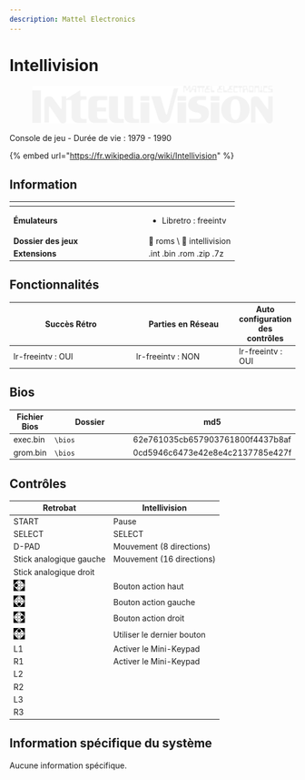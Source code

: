 ```yaml
---
description: Mattel Electronics
---
```


# Intellivision

<div align="left">

<figure><picture><source srcset="https://raw.githubusercontent.com/fabricecaruso/es-theme-carbon/91d85c7849cc550b0cac4e75cb8e0923d3b61b5e/art/logos/intellivision-w.svg" media="(prefers-color-scheme: dark)"><img src="https://raw.githubusercontent.com/fabricecaruso/es-theme-carbon/52ff37c9e265587d006945a2ba695b5a962b3a3d/art/logos/intellivision.svg" alt=""></picture><figcaption></figcaption></figure>

</div>

Console de jeu - Durée de vie : 1979 - 1990

{% embed url="https://fr.wikipedia.org/wiki/Intellivision" %}

## Information

<table data-header-hidden><thead><tr><th width="224"></th><th></th></tr></thead><tbody><tr><td><strong>Émulateurs</strong></td><td><ul><li>Libretro : freeintv</li></ul></td></tr><tr><td><strong>Dossier des jeux</strong></td><td><span data-gb-custom-inline data-tag="emoji" data-code="1f4c2">📂</span> roms \ <span data-gb-custom-inline data-tag="emoji" data-code="1f4c2">📂</span> intellivision</td></tr><tr><td><strong>Extensions</strong></td><td>.int .bin .rom .zip .7z</td></tr></tbody></table>

## Fonctionnalités

<table><thead><tr><th width="245">Succès Rétro</th><th width="200">Parties en Réseau</th><th>Auto configuration des contrôles</th></tr></thead><tbody><tr><td>lr-freeintv : OUI</td><td>lr-freeintv : NON</td><td>lr-freeintv : OUI</td></tr></tbody></table>

## Bios

<table><thead><tr><th>Fichier Bios</th><th width="169">Dossier</th><th>md5</th></tr></thead><tbody><tr><td>exec.bin</td><td><code>\bios</code></td><td>62e761035cb657903761800f4437b8af</td></tr><tr><td>grom.bin</td><td><code>\bios</code></td><td>0cd5946c6473e42e8e4c2137785e427f</td></tr></tbody></table>

## Contrôles

| Retrobat                                       | Intellivision              |
| ---------------------------------------------- | -------------------------- |
| START                                          | Pause                      |
| SELECT                                         | SELECT                     |
| D-PAD                                          | Mouvement (8 directions)   |
| Stick analogique gauche                        | Mouvement (16 directions)  |
| Stick analogique droit                         |                            |
| ![](<../../../.gitbook/assets/image (32).png>) | Bouton action haut         |
| ![](<../../../.gitbook/assets/image (19).png>) | Bouton action gauche       |
| ![](<../../../.gitbook/assets/image (6).png>)  | Bouton action droit        |
| ![](<../../../.gitbook/assets/image (34).png>) | Utiliser le dernier bouton |
| L1                                             | Activer le Mini-Keypad     |
| R1                                             | Activer le Mini-Keypad     |
| L2                                             |                            |
| R2                                             |                            |
| L3                                             |                            |
| R3                                             |                            |

## Information spécifique du système

Aucune information spécifique.
